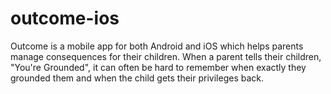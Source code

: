 outcome-ios
===========

Outcome is a mobile app for both Android and iOS which helps parents manage consequences for their children. When a parent tells their children, "You're Grounded", it can often be hard to remember when exactly they grounded them and when the child gets their privileges back. 
